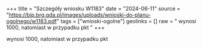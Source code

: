 +++
title = "Szczegóły wniosku W1183"
date = "2024-06-11"
source = "https://bip.brg.gda.pl/images/uploads/wnioski-do-planu-ogolnego/w1183.pdf"
tags = ["wnioski-ogolne"]
geolinks = []
raw = " wynosi 1000, natomiast w przypadku pkt "
+++

 wynosi 1000, natomiast w przypadku pkt 



